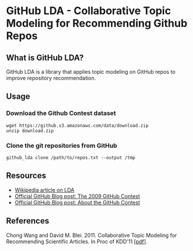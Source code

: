 # GitHub LDA - Collaborative Topic Modeling for Recommending Github Repos

## What is GitHub LDA?

GitHub LDA is a library that applies topic modeling on GitHub repos to improve repository recommendation.

## Usage

### Download the Github Contest dataset

    wget https://github.s3.amazonaws.com/data/download.zip
    unzip download.zip

### Clone the git repositories from GitHub

    github_lda clone /path/to/repos.txt --output /tmp

## Resources

+ [Wikipedia article on LDA][wikipedia]
+ [Official GitHub Blog post: The 2009 GitHub Contest][blog1]
+ [Official GitHub Blog post: About the GitHub Contest][blog2]

## References

Chong Wang and David M. Blei. 2011. Collaborative Topic Modeling for Recommending Scientific Articles. In Proc of KDD'11  [[pdf][pdf]].

[pdf]: http://www.cs.cmu.edu/~chongw/papers/WangBlei2011.pdf
[wikipedia]: http://en.wikipedia.org/wiki/Latent_Dirichlet_allocation
[blog1]: https://github.com/blog/466-the-2009-github-contest
[blog2]: https://github.com/blog/481-about-the-github-contest
[data]: https://github.s3.amazonaws.com/data/download.zip

